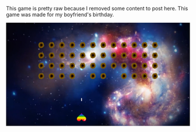 <p>
This game is pretty raw because I removed some content to post here. This game was made for my boyfriend's birthday.
</p>

<img src="screenshot.png"/>
